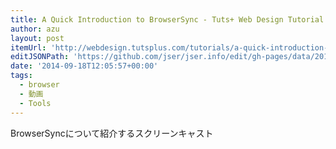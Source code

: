 ```yaml
---
title: A Quick Introduction to BrowserSync - Tuts+ Web Design Tutorial
author: azu
layout: post
itemUrl: 'http://webdesign.tutsplus.com/tutorials/a-quick-introduction-to-browsersync--cms-22135'
editJSONPath: 'https://github.com/jser/jser.info/edit/gh-pages/data/2014/09/index.json'
date: '2014-09-18T12:05:57+00:00'
tags:
  - browser
  - 動画
  - Tools
---
```

BrowserSyncについて紹介するスクリーンキャスト
